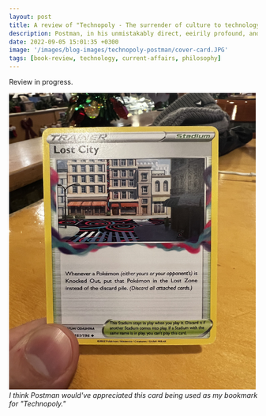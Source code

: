 ```yaml
---
layout: post
title: A review of "Technopoly - The surrender of culture to technology" by Neil Postman
description: Postman, in his unmistakably direct, eeirily profound, and sarcastic way, foretells of a society where technology dictates culture to consumers. And it's hard to say he's wrong.
date: 2022-09-05 15:01:35 +0300
image: '/images/blog-images/technopoly-postman/cover-card.JPG'
tags: [book-review, technology, current-affairs, philosophy]
---
```


Review in progress.

<div class="gallery-box">
  <div class="gallery">
    <img src="/images/blog-images/technopoly-postman/card.JPG" loading="lazy" style="width:500px;height:600px;">
  </div>
  <em>I think Postman would've appreciated this card being used as my bookmark for "Technopoly."</em>
</div>